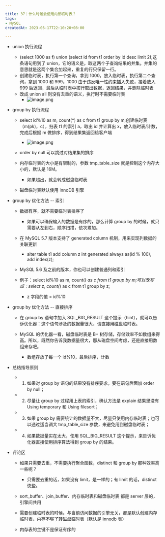 ```yaml
---

title: 37｜什么时候会使用内部临时表？
tags:
- MySQL
createdAt: 2023-05-17T22:10:20+08:00

---
```


- union 执行流程

  - (select 1000 as f) union (select id from t1 order by id desc limit 2);这条语句用到了 union，它的语义是，取这两个子查询结果的并集。并集的意思就是这两个集合加起来，重复的行只保留一行。
  - 创建临时表，执行第一个查询，拿到 1000，放入临时表，执行第二个查询，拿到 1000 和 999，1000 由于违反唯一性约束插入失败，接着放入 999 后返回，最后从临时表中按行取出数据，返回结果，并删除临时表
  - 改成 union all 则没有去重的语义，执行时不需要临时表
    - ![image.png](https://cdn.jsdelivr.net/gh/11ze/static/images/mysql45-37-1.png)


- group by 执行流程

  - select id%10 as m, count(*) as c from t1 group by m;创建临时表（m(pk)，c），扫表 t1 的索引 a，取出 id 并计算出 x，放入临时表/计数，完成后根据 m 做排序，得到结果集返回给客户端
    - ![image.png](https://cdn.jsdelivr.net/gh/11ze/static/images/mysql45-37-2.png)

  - order by null 可以跳过对结果集的排序
  - 内存临时表的大小是有限制的，参数 tmp_table_size 就是控制这个内存大小的，默认是 16M。

    - 如果超出，就会转成磁盘临时表

  - 磁盘临时表默认使用 InnoDB 引擎

- group by 优化方法 -- 索引

  - 数据有序，就不需要临时表排序了

    - 如果可以确保输入的数据是有序的，那么计算 group by 的时候，就只需要从左到右，顺序扫描，依次累加。

  - 在 MySQL 5.7 版本支持了 generated column 机制，用来实现列数据的关联更新

    - alter table t1 add column z int generated always as(id % 100), add index(z);

  - MySQL 5.6 及之前的版本，你也可以创建普通列和索引
  - 例子：select id%10 as m, count(*) as c from t1 group by m;可以改写成：select z, count(*) as c from t1 group by z;

    - z 字段的值 = id%10

- group by 优化方法 -- 直接排序

  - 在 group by 语句中加入 SQL_BIG_RESULT 这个提示（hint），就可以告诉优化器：这个语句涉及的数据量很大，请直接用磁盘临时表。
  - MySQL 的优化器一看，磁盘临时表是 B+ 树存储，存储效率不如数组来得高。所以，既然你告诉我数据量很大，那从磁盘空间考虑，还是直接用数组来存吧。

    - 数组存放了每一个 id%10，最后排序，计数

- 总结指导原则

  - 1. 如果对 group by 语句的结果没有排序要求，要在语句后面加 order by null；
  - 2. 尽量让 group by 过程用上表的索引，确认方法是 explain 结果里没有 Using temporary 和 Using filesort；
  - 3. 如果 group by 需要统计的数据量不大，尽量只使用内存临时表；也可以通过适当调大 tmp_table_size 参数，来避免用到磁盘临时表；
  - 4. 如果数据量实在太大，使用 SQL_BIG_RESULT 这个提示，来告诉优化器直接使用排序算法得到 group by 的结果。

- 评论区

  - 如果只需要去重，不需要执行聚合函数，distinct 和 group by 那种效率高一些呢？

    - 只需要去重的话，如果没有 limit，是一样的；有 limit 的话，distinct 快些。

  - sort_buffer、join_buffer、内存临时表和磁盘临时表 都是 server 层的，引擎间共用
  - 需要创建临时表的时候，与当前访问数据的引擎无关，都是默认创建内存临时表，内存不够了转磁盘临时表（默认是 innodb 表）
  - 内存表的主键不是保证有序的
